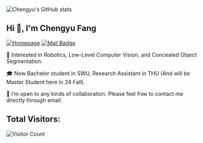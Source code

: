 ![Chengyu's GitHub stats](https://github-readme-stats.vercel.app/api?username=cnyvfang&include_all_commits=true)

<h2>Hi 👋, I'm Chengyu Fang</h2>

[![Homepage](https://img.shields.io/badge/Homepage-https://chengyufang.site-green.svg "Homepage")](https://chengyufang.site "Homepage")
[![Mail Badge](https://img.shields.io/badge/-chengyufang.thu@gmail.com-blue?style=flat&logo=Gmail&logoColor=white&link=mailto:chengyufang.thu@gmail.com)](mailto:chengyufang.thu@gmail.com)

🚀 Interested in Robotics, Low-Level Computer Vision, and Concealed Object Segmentation.

🎓 Now Bachelor student in SWU, Research Assistant in THU (And will be Master Student here in 24 Fall).

💞️ I’m open to any kinds of collaboration. Please feel free to contact me directly through email.


<h2> Total Visitors: </h2>

![Visitor Count](https://profile-counter.glitch.me/cnyvfang/count.svg)
